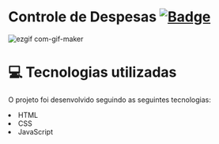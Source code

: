 # Controle de Despesas [![ Badge](https://img.shields.io/badge/-Test_the_project_by_clicking_here-gray?style=flat-square&logo=&logoColor=white&link=https://https://https://https://BeatrizFernandess.github.io/Controle-de-Despesas/)](https://beadevbr.github.io/Controle-de-Despesas/)

![ezgif com-gif-maker](https://user-images.githubusercontent.com/80279567/119030876-d7a80f80-b980-11eb-9ac2-590f10e17624.gif)

# 💻 Tecnologias utilizadas
O projeto foi desenvolvido seguindo as seguintes tecnologias:

<li>HTML
<li>CSS
<li>JavaScript
